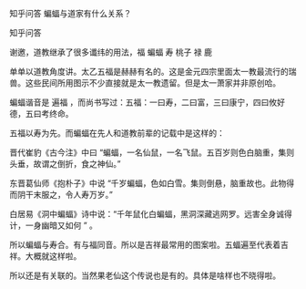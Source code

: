  
 知乎问答 蝙蝠与道家有什么关系？ 
 
 
 
 
 
 知乎问答 
 
 

 

 谢邀，道教继承了很多谶纬的用法，福 蝙蝠 寿 桃子 禄 鹿 

 单单以道教角度讲。太乙五福是赫赫有名的。这是金元四宗里面太一教最流行的瑞兽。这些民间所用图示不少直接就是太一教遗留。但是太一萧家并非原创哈。

 蝙蝠谐音是 遍福 ，而尚书写过：五福：一曰寿，二曰富，三曰康宁，四曰攸好德，五曰考终命。

 五福以寿为先。而蝙蝠在先人和道教前辈的记载中是这样的：

 晋代崔豹《古今注》中曰 “蝙蝠，一名仙鼠，一名飞鼠。五百岁则色白脑重，集则头垂，故谓之倒折，食之神仙。”

 东晋葛仙师《抱朴子》中说 “千岁蝙蝠，色如白雪。集则倒悬，脑重故也。此物得而阴干末服之，令人寿万岁。” 

 白居易《洞中蝙蝠》诗中说：“千年鼠化白蝙蝠，黑洞深藏逃网罗。远害全身诚得计，一身幽暗又如何 ” 。 

 所以蝙蝠与寿合。有与福同音。所以是吉祥最常用的图案啦。五蝠遍至代表着吉祥。大概就这样啦。

 

 所以还是有关联的。当然果老仙这个传说也是有的。具体是啥样也不晓得啦。 